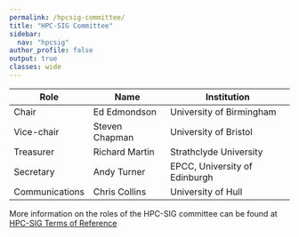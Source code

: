 ```yaml
---
permalink: /hpcsig-committee/
title: "HPC-SIG Committee"
sidebar:
  nav: "hpcsig"
author_profile: false
output: true
classes: wide
---
```


| Role           | Name           | Institution                      |
| -------------- | -------------- | -------------------------------- |
| Chair          | Ed Edmondson   | University of Birmingham         |
| Vice-chair     | Steven Chapman | University of Bristol            |
| Treasurer      | Richard Martin | Strathclyde University           |
| Secretary      | Andy Turner    | EPCC, University of Edinburgh    |
| Communications | Chris Collins  | University of Hull               |

More information on the roles of the HPC-SIG committee can be found at [HPC-SIG Terms of Reference](/HPC-SIG/hpcsig-ToR/)
